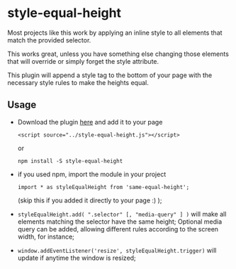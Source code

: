 # style-equal-height

Most projects like this work by applying an inline style to all elements that match the provided selector.

This works great, unless you have something else changing those elements that will override or simply forget the style attribute.

This plugin will append a style tag to the bottom of your page with the necessary style rules to make the heights equal.


## Usage

- Download the plugin [here](https://github.com/pedroserra/style-equal-height/blob/master/dist/style-equal-height.js) and add it to your page

    `<script source="../style-equal-height.js"></script>`

  or

    `npm install -S style-equal-height`


- if you used npm, import the module in your project

    `import * as styleEqualHeight from 'same-equal-height'; `

    (skip this if you added it directly to your page :) );


- `styleEqualHeight.add( ".selector" [, "media-query" ] )` will make all elements matching the selector have the same height; Optional media query can be added, allowing different rules according to the screen width, for instance;

- `window.addEventListener('resize', styleEqualHeight.trigger)` will update if anytime the window is resized;
